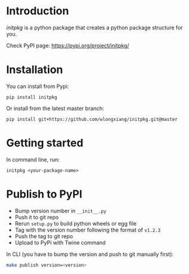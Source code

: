 # Introduction

*initpkg* is a python package that creates a python package structure for you.

Check PyPI page: https://pypi.org/project/initpkg/


# Installation

You can install from Pypi:

```
pip install initpkg
```

Or install from the latest master branch:
```
pip install git+https://github.com/wlongxiang/initpkg.git@master
```

# Getting started

In command line, run:
```
initpkg <your-package-name>
```

# Publish to PyPI
 - Bump version number in `__init__.py`
 - Push it to git repo
 - Rerun `setup.py` to build python wheels or egg file
 - Tag with the version number following the format of `v1.2.3`
 - Push the tag to git repo
 - Upload to PyPi with Twine command

In CLI (you have to bump the version and push to git manually first):

```bash
make publish version=<version>
```

